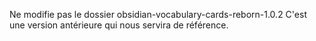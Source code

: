 Ne modifie pas le dossier obsidian-vocabulary-cards-reborn-1.0.2 C'est une version antérieure qui nous servira de référence.